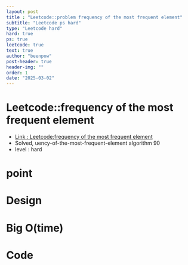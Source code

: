 ```yaml
---
layout: post
title : "Leetcode::problem frequency of the most frequent element"
subtitle: "Leetcode ps hard"
type: "Leetcode hard"
hard: true
ps: true
leetcode: true
text: true
author: "beenpow"
post-header: true
header-img: ""
order: 1
date: "2025-03-02"
---
```


# Leetcode::frequency of the most frequent element
- [Link : Leetcode:frequency of the most frequent element]()
- Solved, uency-of-the-most-frequent-element algorithm 90
- level : hard
# point

# Design


# Big O(time)

# Code

```cpp

```